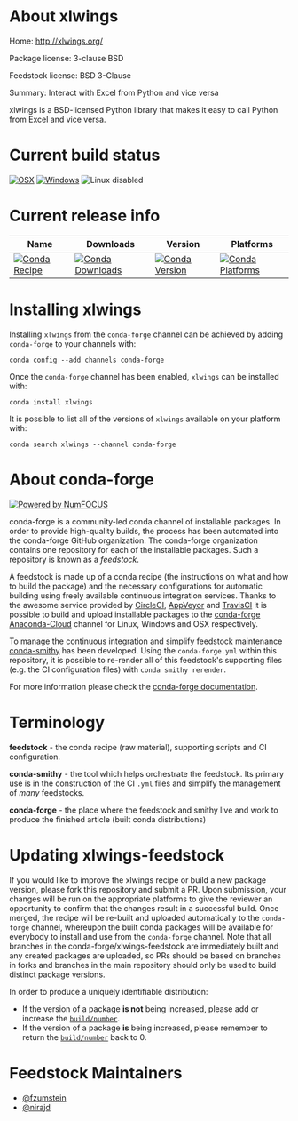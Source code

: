 <!--
# -*- mode: jinja -*-
-->

About xlwings
=============

Home: http://xlwings.org/

Package license: 3-clause BSD

Feedstock license: BSD 3-Clause

Summary: Interact with Excel from Python and vice versa

xlwings is a BSD-licensed Python library that makes it easy to call Python from Excel and vice versa.


Current build status
====================

[![OSX](https://img.shields.io/travis/conda-forge/xlwings-feedstock/master.svg?label=macOS)](https://travis-ci.org/conda-forge/xlwings-feedstock)
[![Windows](https://img.shields.io/appveyor/ci/conda-forge/xlwings-feedstock/master.svg?label=Windows)](https://ci.appveyor.com/project/conda-forge/xlwings-feedstock/branch/master)
![Linux disabled](https://img.shields.io/badge/linux-disabled-lightgrey.svg)

Current release info
====================

| Name | Downloads | Version | Platforms |
| --- | --- | --- | --- |
| [![Conda Recipe](https://img.shields.io/badge/recipe-xlwings-green.svg)](https://anaconda.org/conda-forge/xlwings) | [![Conda Downloads](https://img.shields.io/conda/dn/conda-forge/xlwings.svg)](https://anaconda.org/conda-forge/xlwings) | [![Conda Version](https://img.shields.io/conda/vn/conda-forge/xlwings.svg)](https://anaconda.org/conda-forge/xlwings) | [![Conda Platforms](https://img.shields.io/conda/pn/conda-forge/xlwings.svg)](https://anaconda.org/conda-forge/xlwings) |

Installing xlwings
==================

Installing `xlwings` from the `conda-forge` channel can be achieved by adding `conda-forge` to your channels with:

```
conda config --add channels conda-forge
```

Once the `conda-forge` channel has been enabled, `xlwings` can be installed with:

```
conda install xlwings
```

It is possible to list all of the versions of `xlwings` available on your platform with:

```
conda search xlwings --channel conda-forge
```


About conda-forge
=================

[![Powered by NumFOCUS](https://img.shields.io/badge/powered%20by-NumFOCUS-orange.svg?style=flat&colorA=E1523D&colorB=007D8A)](http://numfocus.org)

conda-forge is a community-led conda channel of installable packages.
In order to provide high-quality builds, the process has been automated into the
conda-forge GitHub organization. The conda-forge organization contains one repository
for each of the installable packages. Such a repository is known as a *feedstock*.

A feedstock is made up of a conda recipe (the instructions on what and how to build
the package) and the necessary configurations for automatic building using freely
available continuous integration services. Thanks to the awesome service provided by
[CircleCI](https://circleci.com/), [AppVeyor](https://www.appveyor.com/)
and [TravisCI](https://travis-ci.org/) it is possible to build and upload installable
packages to the [conda-forge](https://anaconda.org/conda-forge)
[Anaconda-Cloud](https://anaconda.org/) channel for Linux, Windows and OSX respectively.

To manage the continuous integration and simplify feedstock maintenance
[conda-smithy](https://github.com/conda-forge/conda-smithy) has been developed.
Using the ``conda-forge.yml`` within this repository, it is possible to re-render all of
this feedstock's supporting files (e.g. the CI configuration files) with ``conda smithy rerender``.

For more information please check the [conda-forge documentation](https://conda-forge.org/docs/).

Terminology
===========

**feedstock** - the conda recipe (raw material), supporting scripts and CI configuration.

**conda-smithy** - the tool which helps orchestrate the feedstock.
                   Its primary use is in the construction of the CI ``.yml`` files
                   and simplify the management of *many* feedstocks.

**conda-forge** - the place where the feedstock and smithy live and work to
                  produce the finished article (built conda distributions)


Updating xlwings-feedstock
==========================

If you would like to improve the xlwings recipe or build a new
package version, please fork this repository and submit a PR. Upon submission,
your changes will be run on the appropriate platforms to give the reviewer an
opportunity to confirm that the changes result in a successful build. Once
merged, the recipe will be re-built and uploaded automatically to the
`conda-forge` channel, whereupon the built conda packages will be available for
everybody to install and use from the `conda-forge` channel.
Note that all branches in the conda-forge/xlwings-feedstock are
immediately built and any created packages are uploaded, so PRs should be based
on branches in forks and branches in the main repository should only be used to
build distinct package versions.

In order to produce a uniquely identifiable distribution:
 * If the version of a package **is not** being increased, please add or increase
   the [``build/number``](https://conda.io/docs/user-guide/tasks/build-packages/define-metadata.html#build-number-and-string).
 * If the version of a package **is** being increased, please remember to return
   the [``build/number``](https://conda.io/docs/user-guide/tasks/build-packages/define-metadata.html#build-number-and-string)
   back to 0.

Feedstock Maintainers
=====================

* [@fzumstein](https://github.com/fzumstein/)
* [@nirajd](https://github.com/nirajd/)

